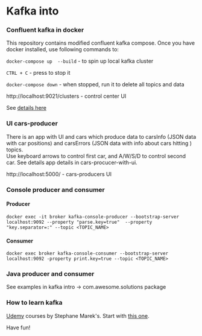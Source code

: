 # Kafka into

### Confluent kafka in docker 
This repository contains modified confluent kafka compose.
Once you have docker installed, use following commands to: 

``docker-compose up  --build`` - to spin up local kafka cluster

``CTRL + C`` - press to stop it

``docker-compose down`` - when stopped, run it to delete all topics and data 

http://localhost:9021/clusters - control center UI

See [details here](https://docs.confluent.io/current/quickstart/ce-docker-quickstart.html#ce-docker-quickstart)

### UI cars-producer
There is an app with UI and cars which produce data to carsInfo (JSON data with car positions) and carsErrors (JSON data with info about cars hitting ) topics.  
Use keyboard arrows to control first car, and A/W/S/D to control second car. 
See details app details in cars-procucer-with-ui.

http://localhost:5000/ - cars-producers UI 

### Console producer and consumer

#### Producer
``docker exec -it broker kafka-console-producer --bootstrap-server localhost:9092 --property "parse.key=true"  --property "key.separator=:" --topic <TOPIC_NAME>``  

#### Consumer
``docker exec broker kafka-console-consumer --bootstrap-server localhost:9092 -property print.key=true --topic <TOPIC_NAME>``

### Java producer and consumer
See examples in kafka intro -> com.awesome.solutions package

### How to learn kafka 
[Udemy](https://www.udemy.com/) courses by Stephane Marek's. Start with [this one](https://www.udemy.com/course/apache-kafka/).

Have fun! 


